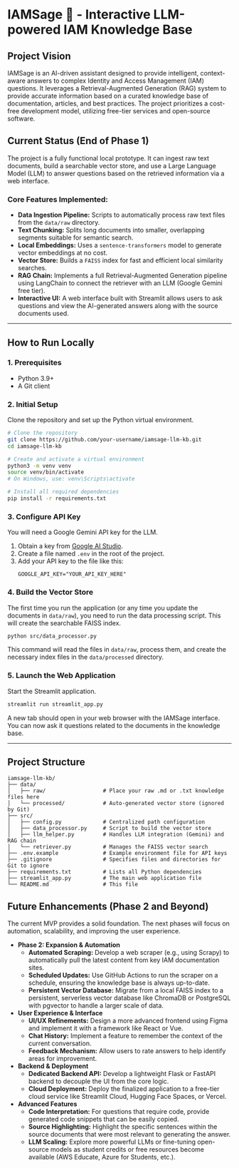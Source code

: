 # IAMSage 🧠 - Interactive LLM-powered IAM Knowledge Base

## Project Vision

IAMSage is an AI-driven assistant designed to provide intelligent, context-aware answers to complex Identity and Access Management (IAM) questions. It leverages a Retrieval-Augmented Generation (RAG) system to provide accurate information based on a curated knowledge base of documentation, articles, and best practices. The project prioritizes a cost-free development model, utilizing free-tier services and open-source software.

## Current Status (End of Phase 1)

The project is a fully functional local prototype. It can ingest raw text documents, build a searchable vector store, and use a Large Language Model (LLM) to answer questions based on the retrieved information via a web interface.

### Core Features Implemented:

- **Data Ingestion Pipeline:** Scripts to automatically process raw text files from the `data/raw` directory.
- **Text Chunking:** Splits long documents into smaller, overlapping segments suitable for semantic search.
- **Local Embeddings:** Uses a `sentence-transformers` model to generate vector embeddings at no cost.
- **Vector Store:** Builds a `FAISS` index for fast and efficient local similarity searches.
- **RAG Chain:** Implements a full Retrieval-Augmented Generation pipeline using LangChain to connect the retriever with an LLM (Google Gemini free tier).
- **Interactive UI:** A web interface built with Streamlit allows users to ask questions and view the AI-generated answers along with the source documents used.

---

## How to Run Locally

### 1. Prerequisites

- Python 3.9+
- A Git client

### 2. Initial Setup

Clone the repository and set up the Python virtual environment.

```bash
# Clone the repository
git clone https://github.com/your-username/iamsage-llm-kb.git
cd iamsage-llm-kb

# Create and activate a virtual environment
python3 -m venv venv
source venv/bin/activate
# On Windows, use: venv\Scripts\activate

# Install all required dependencies
pip install -r requirements.txt
```

### 3. Configure API Key

You will need a Google Gemini API key for the LLM.

1. Obtain a key from [Google AI Studio](https://makersuite.google.com/app/apikey).
2. Create a file named `.env` in the root of the project.
3. Add your API key to the file like this:
   ```.env
   GOOGLE_API_KEY="YOUR_API_KEY_HERE"
   ```

### 4. Build the Vector Store

The first time you run the application (or any time you update the documents in `data/raw`), you need to run the data processing script. This will create the searchable FAISS index.

```bash
python src/data_processor.py
```

This command will read the files in `data/raw`, process them, and create the necessary index files in the `data/processed` directory.

### 5. Launch the Web Application

Start the Streamlit application.

```bash
streamlit run streamlit_app.py
```

A new tab should open in your web browser with the IAMSage interface. You can now ask it questions related to the documents in the knowledge base.

---

## Project Structure

```
iamsage-llm-kb/
├── data/
│   ├── raw/                  # Place your raw .md or .txt knowledge files here
│   └── processed/            # Auto-generated vector store (ignored by Git)
├── src/
│   ├── config.py             # Centralized path configuration
│   ├── data_processor.py     # Script to build the vector store
│   ├── llm_helper.py         # Handles LLM integration (Gemini) and RAG chain
│   └── retriever.py          # Manages the FAISS vector search
├── .env.example              # Example environment file for API keys
├── .gitignore                # Specifies files and directories for Git to ignore
├── requirements.txt          # Lists all Python dependencies
├── streamlit_app.py          # The main web application file
└── README.md                 # This file
```

## Future Enhancements (Phase 2 and Beyond)

The current MVP provides a solid foundation. The next phases will focus on automation, scalability, and improving the user experience.

- **Phase 2: Expansion & Automation**
  - **Automated Scraping:** Develop a web scraper (e.g., using Scrapy) to automatically pull the latest content from key IAM documentation sites.
  - **Scheduled Updates:** Use GitHub Actions to run the scraper on a schedule, ensuring the knowledge base is always up-to-date.
  - **Persistent Vector Database:** Migrate from a local FAISS index to a persistent, serverless vector database like ChromaDB or PostgreSQL with pgvector to handle a larger scale of data.
- **User Experience & Interface**
  - **UI/UX Refinements:** Design a more advanced frontend using Figma and implement it with a framework like React or Vue.
  - **Chat History:** Implement a feature to remember the context of the current conversation.
  - **Feedback Mechanism:** Allow users to rate answers to help identify areas for improvement.
- **Backend & Deployment**
  - **Dedicated Backend API:** Develop a lightweight Flask or FastAPI backend to decouple the UI from the core logic.
  - **Cloud Deployment:** Deploy the finalized application to a free-tier cloud service like Streamlit Cloud, Hugging Face Spaces, or Vercel.
- **Advanced Features**
  - **Code Interpretation:** For questions that require code, provide generated code snippets that can be easily copied.
  - **Source Highlighting:** Highlight the specific sentences within the source documents that were most relevant to generating the answer.
  - **LLM Scaling:** Explore more powerful LLMs or fine-tuning open-source models as student credits or free resources become available (AWS Educate, Azure for Students, etc.).
